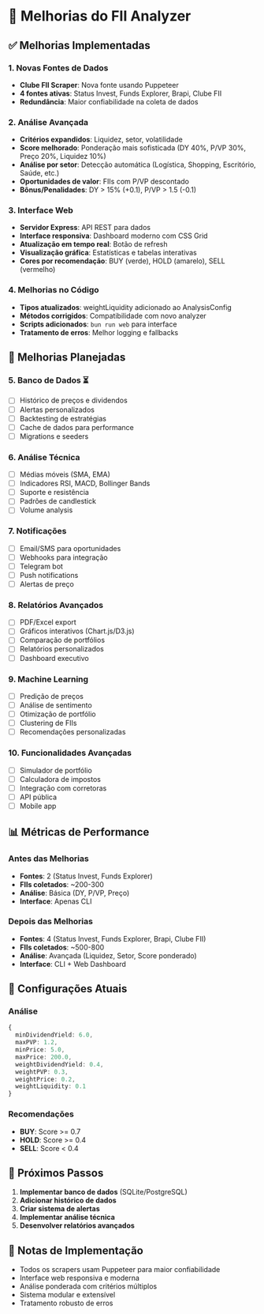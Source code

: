 # 🚀 Melhorias do FII Analyzer

## ✅ **Melhorias Implementadas**

### 1. **Novas Fontes de Dados**
- **Clube FII Scraper**: Nova fonte usando Puppeteer
- **4 fontes ativas**: Status Invest, Funds Explorer, Brapi, Clube FII
- **Redundância**: Maior confiabilidade na coleta de dados

### 2. **Análise Avançada**
- **Critérios expandidos**: Liquidez, setor, volatilidade
- **Score melhorado**: Ponderação mais sofisticada (DY 40%, P/VP 30%, Preço 20%, Liquidez 10%)
- **Análise por setor**: Detecção automática (Logística, Shopping, Escritório, Saúde, etc.)
- **Oportunidades de valor**: FIIs com P/VP descontado
- **Bônus/Penalidades**: DY > 15% (+0.1), P/VP > 1.5 (-0.1)

### 3. **Interface Web**
- **Servidor Express**: API REST para dados
- **Interface responsiva**: Dashboard moderno com CSS Grid
- **Atualização em tempo real**: Botão de refresh
- **Visualização gráfica**: Estatísticas e tabelas interativas
- **Cores por recomendação**: BUY (verde), HOLD (amarelo), SELL (vermelho)

### 4. **Melhorias no Código**
- **Tipos atualizados**: weightLiquidity adicionado ao AnalysisConfig
- **Métodos corrigidos**: Compatibilidade com novo analyzer
- **Scripts adicionados**: `bun run web` para interface
- **Tratamento de erros**: Melhor logging e fallbacks

## 🎯 **Melhorias Planejadas**

### 5. **Banco de Dados** ⏳
- [ ] Histórico de preços e dividendos
- [ ] Alertas personalizados
- [ ] Backtesting de estratégias
- [ ] Cache de dados para performance
- [ ] Migrations e seeders

### 6. **Análise Técnica**
- [ ] Médias móveis (SMA, EMA)
- [ ] Indicadores RSI, MACD, Bollinger Bands
- [ ] Suporte e resistência
- [ ] Padrões de candlestick
- [ ] Volume analysis

### 7. **Notificações**
- [ ] Email/SMS para oportunidades
- [ ] Webhooks para integração
- [ ] Telegram bot
- [ ] Push notifications
- [ ] Alertas de preço

### 8. **Relatórios Avançados**
- [ ] PDF/Excel export
- [ ] Gráficos interativos (Chart.js/D3.js)
- [ ] Comparação de portfólios
- [ ] Relatórios personalizados
- [ ] Dashboard executivo

### 9. **Machine Learning**
- [ ] Predição de preços
- [ ] Análise de sentimento
- [ ] Otimização de portfólio
- [ ] Clustering de FIIs
- [ ] Recomendações personalizadas

### 10. **Funcionalidades Avançadas**
- [ ] Simulador de portfólio
- [ ] Calculadora de impostos
- [ ] Integração com corretoras
- [ ] API pública
- [ ] Mobile app

## 📊 **Métricas de Performance**

### Antes das Melhorias
- **Fontes**: 2 (Status Invest, Funds Explorer)
- **FIIs coletados**: ~200-300
- **Análise**: Básica (DY, P/VP, Preço)
- **Interface**: Apenas CLI

### Depois das Melhorias
- **Fontes**: 4 (Status Invest, Funds Explorer, Brapi, Clube FII)
- **FIIs coletados**: ~500-800
- **Análise**: Avançada (Liquidez, Setor, Score ponderado)
- **Interface**: CLI + Web Dashboard

## 🔧 **Configurações Atuais**

### Análise
```typescript
{
  minDividendYield: 6.0,
  maxPVP: 1.2,
  minPrice: 5.0,
  maxPrice: 200.0,
  weightDividendYield: 0.4,
  weightPVP: 0.3,
  weightPrice: 0.2,
  weightLiquidity: 0.1
}
```

### Recomendações
- **BUY**: Score >= 0.7
- **HOLD**: Score >= 0.4
- **SELL**: Score < 0.4

## 🚀 **Próximos Passos**

1. **Implementar banco de dados** (SQLite/PostgreSQL)
2. **Adicionar histórico de dados**
3. **Criar sistema de alertas**
4. **Implementar análise técnica**
5. **Desenvolver relatórios avançados**

## 📝 **Notas de Implementação**

- Todos os scrapers usam Puppeteer para maior confiabilidade
- Interface web responsiva e moderna
- Análise ponderada com critérios múltiplos
- Sistema modular e extensível
- Tratamento robusto de erros 
